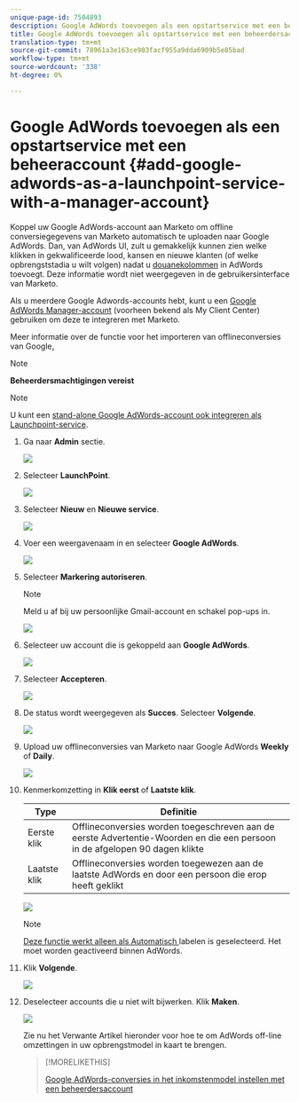 ```yaml
---
unique-page-id: 7504893
description: Google AdWords toevoegen als een opstartservice met een beheerdersaccount - Marketo Docs - Productdocumentatie
title: Google AdWords toevoegen als opstartservice met een beheerdersaccount
translation-type: tm+mt
source-git-commit: 78961a3e163ce903facf955a9dda6909b5e85bad
workflow-type: tm+mt
source-wordcount: '338'
ht-degree: 0%

---
```



# Google AdWords toevoegen als een opstartservice met een beheeraccount {#add-google-adwords-as-a-launchpoint-service-with-a-manager-account}

Koppel uw Google AdWords-account aan Marketo om offline conversiegegevens van Marketo automatisch te uploaden naar Google AdWords. Dan, van AdWords UI, zult u gemakkelijk kunnen zien welke klikken in gekwalificeerde lood, kansen en nieuwe klanten (of welke opbrengststadia u wilt volgen) nadat u [douanekolommen](https://support.google.com/adwords/answer/3073556) in AdWords toevoegt. Deze informatie wordt niet weergegeven in de gebruikersinterface van Marketo.

Als u meerdere Google Adwords-accounts hebt, kunt u een [Google AdWords Manager-account](https://www.google.com/adwords/manager-accounts/) (voorheen bekend als My Client Center) gebruiken om deze te integreren met Marketo.

Meer informatie over de functie voor het importeren van offlineconversies van Google[.](https://support.google.com/adwords/answer/2998031?hl=en)

>[!NOTE]
>
>**Beheerdersmachtigingen vereist**

>[!NOTE]
>
>U kunt een [stand-alone Google AdWords-account ook integreren als Launchpoint-service](/help/marketo/product-docs/administration/additional-integrations/add-google-adwords-as-a-launchpoint-service.md).

1. Ga naar **Admin** sectie.

   ![](assets/login-admin-1.png)

1. Selecteer **LaunchPoint**.

   ![](assets/image2014-12-5-14-3a35-3a27.png)

1. Selecteer **Nieuw** en **Nieuwe service**.

   ![](assets/image2015-2-23-14-3a54-3a50.png)

1. Voer een weergavenaam in en selecteer **Google AdWords**.

   ![](assets/new-service-google-1.png)

1. Selecteer **Markering autoriseren**.

   >[!NOTE]
   >
   >Meld u af bij uw persoonlijke Gmail-account en schakel pop-ups in.

   ![](assets/image2015-2-26-20-3a54-3a1.png)

1. Selecteer uw account die is gekoppeld aan **Google AdWords**.

   ![](assets/image2015-2-23-15-3a31-3a16.png)

1. Selecteer **Accepteren**.

   ![](assets/image2015-2-23-16-3a32-3a45.png)

1. De status wordt weergegeven als **Succes**. Selecteer **Volgende**.

   ![](assets/image2015-2-26-20-3a55-3a21.png)

1. Upload uw offlineconversies van Marketo naar Google AdWords **Weekly** of **Daily**.

   ![](assets/image2015-3-27-14-3a7-3a45.png)

1. Kenmerkomzetting in **Klik eerst** of **Laatste klik**.

   | Type | Definitie |
   |---|---|
   | Eerste klik | Offlineconversies worden toegeschreven aan de eerste Advertentie-Woorden en die een persoon in de afgelopen 90 dagen klikte |
   | Laatste klik | Offlineconversies worden toegewezen aan de laatste AdWords en door een persoon die erop heeft geklikt |

   ![](assets/image2015-3-27-14-3a10-3a46.png)

   >[!NOTE]
   >
   >[Deze functie werkt alleen als Automatisch ](https://support.google.com/adwords/answer/1752125?hl=en) labelen is geselecteerd. Het moet worden geactiveerd binnen AdWords.

1. Klik **Volgende**.

   ![](assets/image2015-3-27-14-3a11-3a31.png)

1. Deselecteer accounts die u niet wilt bijwerken. Klik **Maken**.

   ![](assets/image2015-3-27-14-3a12-3a51.png)

   Zie nu het Verwante Artikel hieronder voor hoe te om AdWords off-line omzettingen in uw opbrengstmodel in kaart te brengen.

   >[!MORELIKETHIS]
   >
   >[Google AdWords-conversies in het inkomstenmodel instellen met een beheerdersaccount](/help/marketo/product-docs/reporting/revenue-cycle-analytics/revenue-cycle-models/set-google-adwords-conversions-in-the-revenue-model-with-a-manager-account.md)
